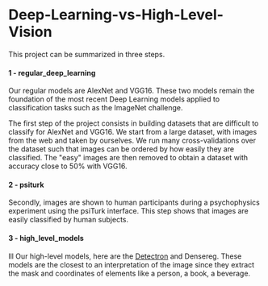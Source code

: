 # Deep-Learning-vs-High-Level-Vision

This project can be summarized in three steps.

#### 1 - regular_deep_learning

Our regular models are AlexNet and VGG16. These two models remain the foundation of the most recent Deep Learning models applied to classification tasks such as the ImageNet challenge.

The first step of the project consists in building datasets that are difficult to classify for AlexNet and VGG16. We start from a large dataset, with images from the web and taken by ourselves. We run many cross-validations over the dataset such that images can be ordered by how easily they are classified. The "easy" images are then removed to obtain a dataset with accuracy close to 50% with VGG16.

#### 2 - psiturk

Secondly, images are shown to human participants during a psychophysics experiment using the psiTurk interface. This step shows that images are easily classified by human subjects.

#### 3 - high_level_models
lll
Our high-level models, here are the [Detectron](https://github.com/facebookresearch/Detectron) and Densereg. These models are the closest to an interpretation of the image since they extract the mask and coordinates of elements like a person, a book, a beverage.

